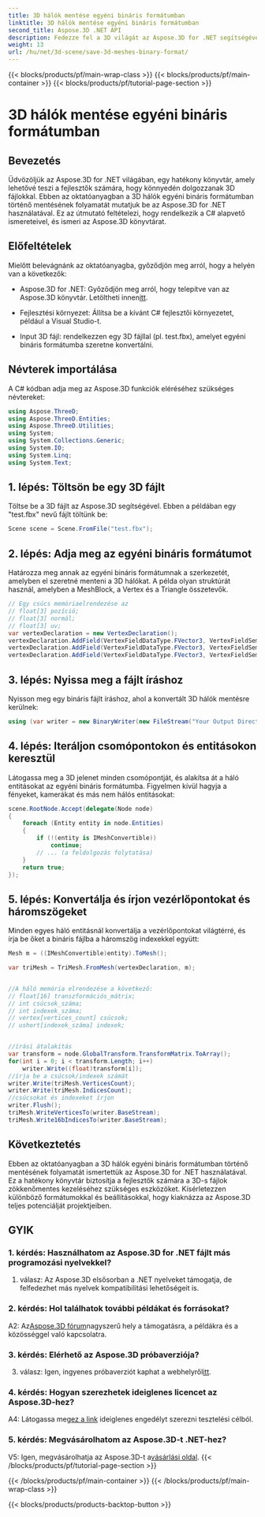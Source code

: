 ```yaml
---
title: 3D hálók mentése egyéni bináris formátumban
linktitle: 3D hálók mentése egyéni bináris formátumban
second_title: Aspose.3D .NET API
description: Fedezze fel a 3D világát az Aspose.3D for .NET segítségével. Tanulja meg a hálók egyéni bináris formátumban történő mentését.
weight: 13
url: /hu/net/3d-scene/save-3d-meshes-binary-format/
---
```


{{< blocks/products/pf/main-wrap-class >}}
{{< blocks/products/pf/main-container >}}
{{< blocks/products/pf/tutorial-page-section >}}

# 3D hálók mentése egyéni bináris formátumban

## Bevezetés

Üdvözöljük az Aspose.3D for .NET világában, egy hatékony könyvtár, amely lehetővé teszi a fejlesztők számára, hogy könnyedén dolgozzanak 3D fájlokkal. Ebben az oktatóanyagban a 3D hálók egyéni bináris formátumban történő mentésének folyamatát mutatjuk be az Aspose.3D for .NET használatával. Ez az útmutató feltételezi, hogy rendelkezik a C# alapvető ismereteivel, és ismeri az Aspose.3D könyvtárat.

## Előfeltételek

Mielőtt belevágnánk az oktatóanyagba, győződjön meg arról, hogy a helyén van a következők:

-  Aspose.3D for .NET: Győződjön meg arról, hogy telepítve van az Aspose.3D könyvtár. Letöltheti innen[itt](https://releases.aspose.com/3d/net/).

- Fejlesztési környezet: Állítsa be a kívánt C# fejlesztői környezetet, például a Visual Studio-t.

- Input 3D fájl: rendelkezzen egy 3D fájllal (pl. test.fbx), amelyet egyéni bináris formátumba szeretne konvertálni.

## Névterek importálása

A C# kódban adja meg az Aspose.3D funkciók eléréséhez szükséges névtereket:

```csharp
using Aspose.ThreeD;
using Aspose.ThreeD.Entities;
using Aspose.ThreeD.Utilities;
using System;
using System.Collections.Generic;
using System.IO;
using System.Linq;
using System.Text;
```

## 1. lépés: Töltsön be egy 3D fájlt

Töltse be a 3D fájlt az Aspose.3D segítségével. Ebben a példában egy "test.fbx" nevű fájlt töltünk be:

```csharp
Scene scene = Scene.FromFile("test.fbx");
```

## 2. lépés: Adja meg az egyéni bináris formátumot

Határozza meg annak az egyéni bináris formátumnak a szerkezetét, amelyben el szeretné menteni a 3D hálókat. A példa olyan struktúrát használ, amelyben a MeshBlock, a Vertex és a Triangle összetevők.

```csharp
// Egy csúcs memóriaelrendezése az
// float[3] pozíció;
// float[3] normál;
// float[3] uv;
var vertexDeclaration = new VertexDeclaration();
vertexDeclaration.AddField(VertexFieldDataType.FVector3, VertexFieldSemantic.Position);
vertexDeclaration.AddField(VertexFieldDataType.FVector3, VertexFieldSemantic.Normal);
vertexDeclaration.AddField(VertexFieldDataType.FVector3, VertexFieldSemantic.UV);

```

## 3. lépés: Nyissa meg a fájlt íráshoz

Nyisson meg egy bináris fájlt íráshoz, ahol a konvertált 3D hálók mentésre kerülnek:

```csharp
using (var writer = new BinaryWriter(new FileStream("Your Output Directory" + "Save3DMeshesInCustomBinaryFormat_out", FileMode.Create, FileAccess.Write)))
```

## 4. lépés: Iteráljon csomópontokon és entitásokon keresztül

Látogassa meg a 3D jelenet minden csomópontját, és alakítsa át a háló entitásokat az egyéni bináris formátumba. Figyelmen kívül hagyja a fényeket, kamerákat és más nem hálós entitásokat:

```csharp
scene.RootNode.Accept(delegate(Node node)
{
    foreach (Entity entity in node.Entities)
    {
        if (!(entity is IMeshConvertible))
            continue;
        // ... (a feldolgozás folytatása)
    }
    return true;
});
```

## 5. lépés: Konvertálja és írjon vezérlőpontokat és háromszögeket

Minden egyes háló entitásnál konvertálja a vezérlőpontokat világtérré, és írja be őket a bináris fájlba a háromszög indexekkel együtt:

```csharp
Mesh m = ((IMeshConvertible)entity).ToMesh();

var triMesh = TriMesh.FromMesh(vertexDeclaration, m);


//A háló memória elrendezése a következő:
// float[16] transzformációs_mátrix;
// int csúcsok_száma;
// int indexek_száma;
// vertex[vertices_count] csúcsok;
// ushort[indexek_száma] indexek;


//írási átalakítás
var transform = node.GlobalTransform.TransformMatrix.ToArray();
for(int i = 0; i < transform.Length; i++)
    writer.Write((float)transform[i]);
//írja be a csúcsok/indexek számát
writer.Write(triMesh.VerticesCount);
writer.Write(triMesh.IndicesCount);
//csúcsokat és indexeket írjon
writer.Flush();
triMesh.WriteVerticesTo(writer.BaseStream);
triMesh.Write16bIndicesTo(writer.BaseStream);

```

## Következtetés

Ebben az oktatóanyagban a 3D hálók egyéni bináris formátumban történő mentésének folyamatát ismertettük az Aspose.3D for .NET használatával. Ez a hatékony könyvtár biztosítja a fejlesztők számára a 3D-s fájlok zökkenőmentes kezeléséhez szükséges eszközöket. Kísérletezzen különböző formátumokkal és beállításokkal, hogy kiaknázza az Aspose.3D teljes potenciálját projektjeiben.

## GYIK

### 1. kérdés: Használhatom az Aspose.3D for .NET fájlt más programozási nyelvekkel?

1. válasz: Az Aspose.3D elsősorban a .NET nyelveket támogatja, de felfedezhet más nyelvek kompatibilitási lehetőségeit is.

### 2. kérdés: Hol találhatok további példákat és forrásokat?

 A2: Az[Aspose.3D fórum](https://forum.aspose.com/c/3d/18)nagyszerű hely a támogatásra, a példákra és a közösséggel való kapcsolatra.

### 3. kérdés: Elérhető az Aspose.3D próbaverziója?

 3. válasz: Igen, ingyenes próbaverziót kaphat a webhelyről[itt](https://releases.aspose.com/).

### 4. kérdés: Hogyan szerezhetek ideiglenes licencet az Aspose.3D-hez?

 A4: Látogassa meg[ez a link](https://purchase.aspose.com/temporary-license/) ideiglenes engedélyt szerezni tesztelési célból.

### 5. kérdés: Megvásárolhatom az Aspose.3D-t .NET-hez?

 V5: Igen, megvásárolhatja az Aspose.3D-t a[vásárlási oldal](https://purchase.aspose.com/buy).
{{< /blocks/products/pf/tutorial-page-section >}}

{{< /blocks/products/pf/main-container >}}
{{< /blocks/products/pf/main-wrap-class >}}

{{< blocks/products/products-backtop-button >}}
